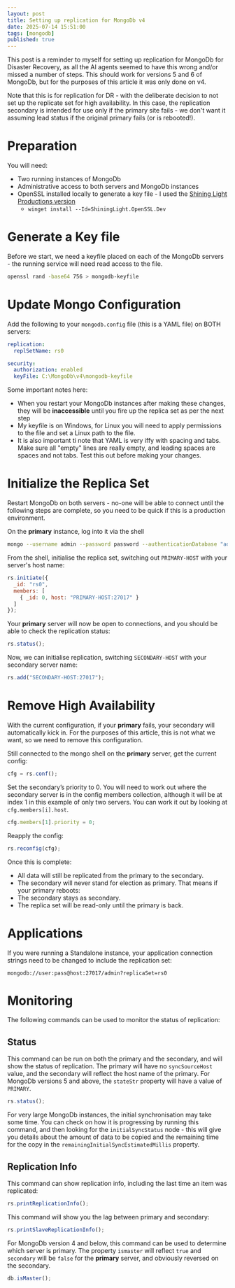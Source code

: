 ```yaml
---
layout: post
title: Setting up replication for MongoDb v4
date: 2025-07-14 15:51:00
tags: [mongodb]
published: true
---
```


This post is a reminder to myself for setting up replication for MongoDb for Disaster Recovery, as all the AI agents seemed to have this wrong and/or missed a number of steps.  This should work for versions 5 and 6 of MongoDb, but for the purposes of this article it was only done on v4.

Note that this is for replication for DR - with the deliberate decision to not set up the replicate set for high availability.  In this case, the replication secondary is intended for use only if the primary site fails - we don't want it assuming lead status if the original primary fails (or is rebooted!).

# Preparation

You will need:

- Two running instances of MongoDb
- Administrative access to both servers and MongoDb instances
- OpenSSL installed locally to generate a key file - I used the [Shining Light Productions version](https://slproweb.com/products/Win32OpenSSL.html) 
  - `winget install --Id=ShiningLight.OpenSSL.Dev`

# Generate a Key file

Before we start, we need a keyfile placed on each of the MongoDb servers - the running service will need read access to the file.

```bash
openssl rand -base64 756 > mongodb-keyfile
```

# Update Mongo Configuration

Add the following to your `mongodb.config` file (this is a YAML file) on BOTH servers:

```yaml
replication:
  replSetName: rs0

security:
  authorization: enabled
  keyFile: C:\MongoDb\v4\mongodb-keyfile
```

Some important notes here:
 - When you restart your MongoDb instances after making these changes, they will be **inaccessible** until you fire up the replica set as per the next step
 - My keyfile is on Windows, for Linux you will need to apply permissions to the file and set a Linux path to the file.
 - It is also important ti note that YAML is very iffy with spacing and tabs.  Make sure all "empty" lines are really empty, and leading spaces are spaces and not tabs. Test this out before making your changes.
 
# Initialize the Replica Set

Restart MongoDb on both servers - no-one will be able to connect until the following steps are complete, so you need to be quick if this is a production environment.

On the **primary** instance, log into it via the shell

```bash
mongo --username admin --password password --authenticationDatabase "admin"
```

From the shell, initialise the replica set, switching out `PRIMARY-HOST` with your server's host name:

```js
rs.initiate({
  _id: "rs0",
  members: [
    { _id: 0, host: "PRIMARY-HOST:27017" }
  ]
});

```

Your **primary** server will now be open to connections, and you should be able to check the replication status:

```js
rs.status();
```

Now, we can initialise replication, switching `SECONDARY-HOST` with your secondary server name:

```js
rs.add("SECONDARY-HOST:27017");
```

# Remove High Availability

With the current configuration, if your **primary** fails, your secondary will automatically kick in.  For the purposes of this article, this is not what we want, so we need to remove this configuration.

Still connected to the mongo shell on the **primary** server, get the current config:

```js
cfg = rs.conf();
```

Set the secondary’s priority to 0.  You will need to work out where the secondary server is in the config members collection, although it will be at index 1 in this example of only two servers.  You can work it out by looking at `cfg.members[i].host`.

```js
cfg.members[1].priority = 0; 
```

Reapply the config:

```js
rs.reconfig(cfg);
```

Once this is complete:
 - All data will still be replicated from the primary to the secondary.
 - The secondary will never stand for election as primary.
That means if your primary reboots:
 - The secondary stays as secondary.
 - The replica set will be read-only until the primary is back.
 
# Applications

If you were running a Standalone instance, your application connection strings need to be changed to include the replication set:

```
mongodb://user:pass@host:27017/admin?replicaSet=rs0
```
 
# Monitoring 

The following commands can be used to monitor the status of replication:

## Status

This command can be run on both the primary and the secondary, and will show the status of replication.  The primary will have no `syncSourceHost` value, and the secondary will reflect the host name of the primary.  For MongoDb versions 5 and above, the `stateStr` property will have a value of `PRIMARY`.

```js
rs.status();
```

For very large MongoDb instances, the initial synchronisation may take some time.  You can check on how it is progressing by running this command, and then looking for the `initialSyncStatus` node - this will give you details about the amount of data to be copied and the remaining time for the copy in the `remainingInitialSyncEstimatedMillis` property.



## Replication Info

This command can show replication info, including the last time an item was replicated:

```js
rs.printReplicationInfo();
```

This command will show you the lag between primary and secondary:

```js
rs.printSlaveReplicationInfo();
```

For MongoDb version 4 and below, this command can be used to determine which server is primary.  The property `ismaster` will reflect `true` and `secondary` will be `false` for the **primary** server, and obviously reversed on the secondary.

```js
db.isMaster();
```


